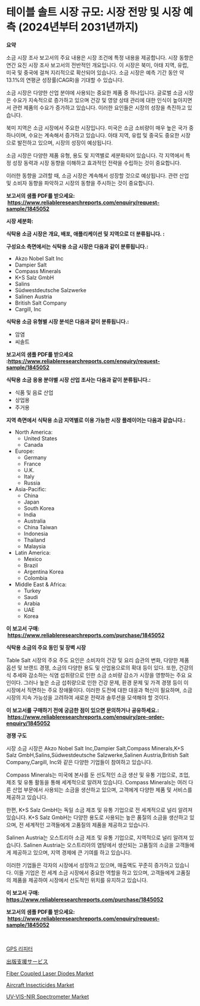 <p><h1>테이블 솔트 시장 규모: 시장 전망 및 시장 예측 (2024년부터 2031년까지)</h1></p><p><strong>요약</strong></p>
<p><p>소금 시장 조사 보고서의 주요 내용은 시장 조건에 특정 내용을 제공합니다. 시장 동향은 연간 요진 시장 조사 보고서의 전반적인 개요입니다. 이 시장은 북미, 아태 지역, 유럽, 미국 및 중국에 걸쳐 지리적으로 확산되어 있습니다. 소금 시장은 예측 기간 동안 약 13.1%의 연평균 성장률(CAGR)을 기대할 수 있습니다.</p><p>소금 시장은 다양한 산업 분야에 사용되는 중요한 제품 중 하나입니다. 글로벌 소금 시장은 수요가 지속적으로 증가하고 있으며 건강 및 영양 상태 관리에 대한 인식이 높아지면서 관련 제품의 수요가 증가하고 있습니다. 이러한 요인들은 시장의 성장을 촉진하고 있습니다.</p><p>북미 지역은 소금 시장에서 주요한 시장입니다. 미국은 소금 소비량이 매우 높은 국가 중 하나이며, 수요는 계속해서 증가하고 있습니다. 아태 지역, 유럽 및 중국도 중요한 시장으로 발전하고 있으며, 시장의 성장이 예상됩니다.</p><p>소금 시장은 다양한 제품 유형, 용도 및 지역별로 세분화되어 있습니다. 각 지역에서 특정 성장 동력과 시장 동향을 이해하고 효과적인 전략을 수립하는 것이 중요합니다.</p><p>이러한 동향을 고려할 때, 소금 시장은 계속해서 성장할 것으로 예상됩니다. 관련 산업 및 소비자 동향을 파악하고 시장의 동향을 주시하는 것이 중요합니다.</p></p>
<p><strong>보고서의 샘플 PDF를 받으세요: &nbsp;<a href="https://www.reliableresearchreports.com/enquiry/request-sample/1845052">https://www.reliableresearchreports.com/enquiry/request-sample/1845052</a></strong></p>
<p><strong>시장 세분화:</strong></p>
<p><strong> 식탁용 소금 시장은 개요, 배포, 애플리케이션 및 지역으로 더 분류됩니다. :</strong></p>
<p><strong>구성요소 측면에서는 식탁용 소금 시장은 다음과 같이 분류됩니다.:</strong></p>
<p><ul><li>Akzo Nobel Salt Inc</li><li>Dampier Salt</li><li>Compass Minerals</li><li>K+S Salz GmbH</li><li>Salins</li><li>Südwestdeutsche Salzwerke</li><li>Salinen Austria</li><li>British Salt Company</li><li>Cargill, Inc</li></ul></p>
<p><strong> 식탁용 소금 유형별 시장 분석은 다음과 같이 분류됩니다.:</strong></p>
<p><ul><li>암염</li><li>씨솔트</li></ul></p>
<p><strong>보고서의 샘플 PDF를 받으세요 :<a href="https://www.reliableresearchreports.com/enquiry/request-sample/1845052">https://www.reliableresearchreports.com/enquiry/request-sample/1845052</a></strong></p>
<p><strong> 식탁용 소금 응용 분야별 시장 산업 조사는 다음과 같이 분류됩니다.:</strong></p>
<p><ul><li>식품 및 음료 산업</li><li>상업용</li><li>주거용</li></ul></p>
<p><strong>지역 측면에서 식탁용 소금 지역별로 이용 가능한 시장 플레이어는 다음과 같습니다.:</strong></p>
<p><ul>
    <li>
        North America:
        <ul>
            <li>United States</li>
            <li>Canada</li>
        </ul>
    </li>
    <li>
        Europe:
        <ul>
            <li>Germany</li>
            <li>France</li>
            <li>U.K.</li>
            <li>Italy</li>
            <li>Russia</li>
        </ul>
    </li>
    <li>
        Asia-Pacific:
        <ul>
            <li>China</li>
            <li>Japan</li>
            <li>South Korea</li>
            <li>India</li>
            <li>Australia</li>
            <li>China Taiwan</li>
            <li>Indonesia</li>
            <li>Thailand</li>
            <li>Malaysia</li>
        </ul>
    </li>
    <li>
        Latin America:
        <ul>
            <li>Mexico</li>
            <li>Brazil</li>
            <li>Argentina Korea</li>
            <li>Colombia</li>
        </ul>
    </li>
    <li>
        Middle East & Africa:
        <ul>
            <li>Turkey</li>
            <li>Saudi</li>
            <li>Arabia</li>
            <li>UAE</li>
            <li>Korea</li>
        </ul>
    </li>
    </ul></p>
<p><strong>이 보고서 구매: &nbsp;<a href="https://www.reliableresearchreports.com/purchase/1845052">https://www.reliableresearchreports.com/purchase/1845052</a></strong></p>
<p><strong>식탁용 소금의 주요 동인 및 장벽 시장</strong></p>
<p><p>Table Salt 시장의 주요 주도 요인은 소비자의 건강 및 요리 습관의 변화, 다양한 제품 옵션 및 브랜드 경쟁, 소금의 다양한 용도 및 산업용으로의 확대 등이 있다. 또한, 건강의식 추세와 감소하는 식염 섭취량으로 인한 소금 소비량 감소가 시장을 영향하는 주요 요인이다. 그러나 높은 소금 섭취량으로 인한 건강 문제, 환경 문제 및 가격 경쟁 등이 이 시장에서 직면하는 주요 장애물이다. 이러한 도전에 대한 대응과 혁신이 필요하며, 소금 시장의 지속 가능성을 고려하여 새로운 전략과 솔루션을 모색해야 할 것이다.</p></p>
<p><strong>이 보고서를 구매하기 전에 궁금한 점이 있으면 문의하거나 공유하세요.: &nbsp;<a href="https://www.reliableresearchreports.com/enquiry/pre-order-enquiry/1845052">https://www.reliableresearchreports.com/enquiry/pre-order-enquiry/1845052</a></strong></p>
<p><strong>경쟁 구도</strong></p>
<p><p>시장 소금 시장은 Akzo Nobel Salt Inc,Dampier Salt,Compass Minerals,K+S Salz GmbH,Salins,Südwestdeutsche Salzwerke,Salinen Austria,British Salt Company,Cargill, Inc와 같은 다양한 기업들이 참여하고 있습니다.</p><p>Compass Minerals는 미국에 본사를 둔 선도적인 소금 생산 및 유통 기업으로, 조업, 제조 및 유통 활동을 통해 세계적으로 알려져 있습니다. Compass Minerals는 여러 다른 산업 부문에서 사용되는 소금을 생산하고 있으며, 고객에게 다양한 제품 및 서비스를 제공하고 있습니다.</p><p>한편, K+S Salz GmbH는 독일 소금 제조 및 유통 기업으로 전 세계적으로 널리 알려져 있습니다. K+S Salz GmbH는 다양한 용도로 사용되는 높은 품질의 소금을 생산하고 있으며, 전 세계적인 고객들에게 고품질의 제품을 제공하고 있습니다.</p><p>Salinen Austria는 오스트리아 소금 제조 및 유통 기업으로, 지역적으로 널리 알려져 있습니다. Salinen Austria는 오스트리아의 염탕에서 생산되는 고품질의 소금을 고객들에게 제공하고 있으며, 지역 경제에 큰 기여를 하고 있습니다.</p><p>이러한 기업들은 각자의 시장에서 성장하고 있으며, 매출액도 꾸준히 증가하고 있습니다. 이들 기업은 전 세계 소금 시장에서 중요한 역할을 하고 있으며, 고객들에게 고품질의 제품을 제공하여 시장에서 선도적인 위치를 유지하고 있습니다.</p></p>
<p><strong>이 보고서 구매: &nbsp; <a href="https://www.reliableresearchreports.com/purchase/1845052">https://www.reliableresearchreports.com/purchase/1845052</a></strong></p>
<p><strong>보고서의 샘플 PDF를 받으세요: &nbsp;<a href="https://www.reliableresearchreports.com/enquiry/request-sample/1845052">https://www.reliableresearchreports.com/enquiry/request-sample/1845052</a></strong><strong></strong></p>
<p>&nbsp;</p>
<p><p><a href="https://medium.com/@tommywilkinsblakev5p335aqoc/gps-%EB%B0%98%EC%86%A1%EA%B8%B0-%EC%8B%9C%EC%9E%A5-%EA%B7%9C%EB%AA%A8-cagr-%ED%8A%B8%EB%A0%8C%EB%93%9C-2024-2030-4f4022ae33e4">GPS 리피터</a></p><p><a href="https://medium.com/@lorenzaschmeler/%E5%87%BA%E7%89%88%E3%82%B5%E3%83%9D%E3%83%BC%E3%83%88%E3%82%B5%E3%83%BC%E3%83%93%E3%82%B9%E5%B8%82%E5%A0%B4-%E7%AB%B6%E4%BA%89%E5%88%86%E6%9E%90-%E5%B8%82%E5%A0%B4%E5%8B%95%E5%90%91-2031%E5%B9%B4%E3%81%BE%E3%81%A7%E3%81%AE%E4%BA%88%E6%B8%AC-7909824a8372">出版支援サービス</a></p><p><a href="https://view.publitas.com/reportprime-1/fiber-coupled-laser-diodes-market-furnish-information-about-market-size-market-share-market-dynamics-and-projections-spanning-from-2024-to-2031/">Fiber Coupled Laser Diodes Market</a></p><p><a href="https://view.publitas.com/reportprime-1/aircraft-insecticides-market-analysis-examines-its-scope-on-growth-opportunities-and-forecasted-trends-spanning-from-2024-to-2031/">Aircraft Insecticides Market</a></p><p><a href="https://github.com/Paul14Anderson63/Market-Research-Report-List-3/blob/main/uv-vis-nir-spectrometer-market.md">UV-VIS-NIR Spectrometer Market</a></p></p>